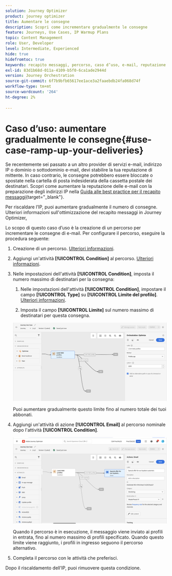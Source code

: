 ```yaml
---
solution: Journey Optimizer
product: journey optimizer
title: Aumentare le consegne
description: Scopri come incrementare gradualmente le consegne
feature: Journeys, Use Cases, IP Warmup Plans
topic: Content Management
role: User, Developer
level: Intermediate, Experienced
hide: true
hidefromtoc: true
keywords: recapito messaggi, percorso, caso d’uso, e-mail, reputazione
exl-id: 83d1b68d-011a-4109-b5f0-6ca1ade2944d
version: Journey Orchestration
source-git-commit: 6f7b9bfb65617ee1ace3a2faaebdb24fa068d74f
workflow-type: tm+mt
source-wordcount: '264'
ht-degree: 2%

---
```


# Caso d’uso: aumentare gradualmente le consegne{#use-case-ramp-up-your-deliveries}

Se recentemente sei passato a un altro provider di servizi e-mail, indirizzo IP o dominio o sottodominio e-mail, devi stabilire la tua reputazione di mittente. In caso contrario, le consegne potrebbero essere bloccate o spostate nella cartella di posta indesiderata della cassetta postale dei destinatari. Scopri come aumentare la reputazione delle e-mail con la preparazione degli indirizzi IP nella [Guida alle best practice per il recapito messaggi](https://experienceleague.adobe.com/docs/deliverability-learn/deliverability-best-practice-guide/additional-resources/generic-resources/increase-reputation-with-ip-warming.html?lang=it){target="_blank"}.

Per riscaldare l’IP, puoi aumentare gradualmente il numero di consegne. Ulteriori informazioni sull&#39;ottimizzazione del recapito messaggi in Journey Optimizer[.](../reports/deliverability.md)

Lo scopo di questo caso d’uso è la creazione di un percorso per incrementare le consegne di e-mail. Per configurare il percorso, eseguire la procedura seguente:

1. Creazione di un percorso. [Ulteriori informazioni](journey-gs.md).

1. Aggiungi un&#39;attività **[!UICONTROL Condition]** al percorso. [Ulteriori informazioni](condition-activity.md).

1. Nelle impostazioni dell&#39;attività **[!UICONTROL Condition]**, imposta il numero massimo di destinatari per la consegna:

   1. Nelle impostazioni dell&#39;attività **[!UICONTROL Condition]**, impostare il campo **[!UICONTROL Type]** su **[!UICONTROL Limite del profilo]**. [Ulteriori informazioni](condition-activity.md#profile_cap).

   1. Imposta il campo **[!UICONTROL Limite]** sul numero massimo di destinatari per questa consegna.

   ![](assets/profile-cap-condition.png)

   Puoi aumentare gradualmente questo limite fino al numero totale dei tuoi abbonati.

1. Aggiungi un&#39;attività di azione **[!UICONTROL Email]** al percorso nominale dopo l&#39;attività **[!UICONTROL Condition]**.

   ![](assets/ramp-up-deliveries-message.png)

   Quando il percorso è in esecuzione, il messaggio viene inviato ai profili in entrata, fino al numero massimo di profili specificato. Quando questo limite viene raggiunto, i profili in ingresso seguono il percorso alternativo.

1. Completa il percorso con le attività che preferisci.

Dopo il riscaldamento dell’IP, puoi rimuovere questa condizione.
